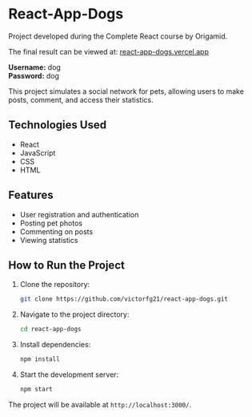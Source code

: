 # React-App-Dogs

Project developed during the Complete React course by Origamid.

The final result can be viewed at: [react-app-dogs.vercel.app](https://react-app-dogs.vercel.app)

**Username:** dog  
**Password:** dog  

This project simulates a social network for pets, allowing users to make posts, comment, and access their statistics.

## Technologies Used

- React  
- JavaScript  
- CSS  
- HTML  

## Features

- User registration and authentication  
- Posting pet photos  
- Commenting on posts  
- Viewing statistics  

## How to Run the Project

1. Clone the repository:  
   ```sh
   git clone https://github.com/victorfg21/react-app-dogs.git
   ```
2. Navigate to the project directory:
   ```sh
   cd react-app-dogs
   ```
3. Install dependencies:
   ```sh
   npm install
   ```
4. Start the development server:
   ```sh
   npm start
   ```

The project will be available at `http://localhost:3000/`.
